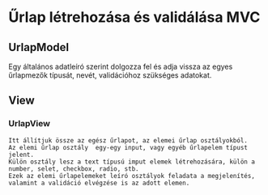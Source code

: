 # Űrlap létrehozása és validálása MVC

## UrlapModel
Egy általános adatleíró szerint dolgozza fel és adja vissza az egyes űrlapmezők típusát, nevét, validációhoz szükséges adatokat. 

## View
### UrlapView
    Itt állítjuk össze az egész űrlapot, az elemei űrlap osztályokból. 
    Az elemi űrlap osztály  egy-egy input, vagy egyéb űrlapelem típust jelent. 
    Külön osztály lesz a text típusú imput elemek létrehozására, külön a number, selet, checkbox, radio, stb. 
    Ezek az elemi űrlapelemeket leíró osztályok feladata a megjelenítés, valamint a validáció elvégzése is az adott elemen.

